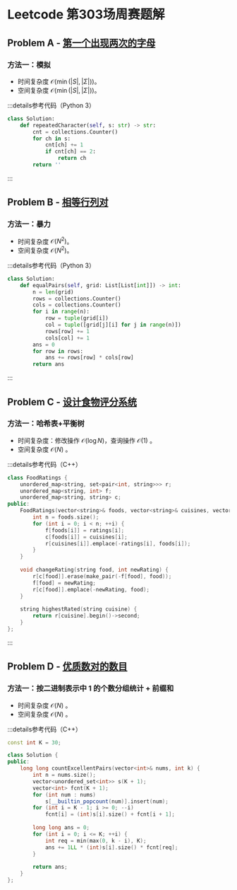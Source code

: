 # Leetcode 第303场周赛题解

## Problem A - [第一个出现两次的字母](https://leetcode.cn/problems/first-letter-to-appear-twice/)

### 方法一：模拟

- 时间复杂度 $\mathcal{O}(\min(|S|,|\Sigma|))$。
- 空间复杂度 $\mathcal{O}(\min(|S|,|\Sigma|))$。

:::details参考代码（Python 3）

```python
class Solution:
    def repeatedCharacter(self, s: str) -> str:
        cnt = collections.Counter()
        for ch in s:
            cnt[ch] += 1
            if cnt[ch] == 2:
                return ch
        return ''
```

:::

## Problem B - [相等行列对](https://leetcode.cn/problems/equal-row-and-column-pairs/)

### 方法一：暴力

- 时间复杂度 $\mathcal{O}(N^2)$。
- 空间复杂度 $\mathcal{O}(N^2)$。

:::details参考代码（Python 3）

```python
class Solution:
    def equalPairs(self, grid: List[List[int]]) -> int:
        n = len(grid)
        rows = collections.Counter()
        cols = collections.Counter()
        for i in range(n):
            row = tuple(grid[i])
            col = tuple([grid[j][i] for j in range(n)])
            rows[row] += 1
            cols[col] += 1
        ans = 0
        for row in rows:
            ans += rows[row] * cols[row]
        return ans
```

:::

## Problem C - [设计食物评分系统](https://leetcode.cn/problems/design-a-food-rating-system/)

### 方法一：哈希表+平衡树

- 时间复杂度：修改操作 $\mathcal{O}(\log N)$，查询操作 $\mathcal{O}(1)$ 。
- 空间复杂度 $\mathcal{O}(N)$ 。

:::details参考代码（C++）

```cpp
class FoodRatings {
    unordered_map<string, set<pair<int, string>>> r;
    unordered_map<string, int> f;
    unordered_map<string, string> c;
public:
    FoodRatings(vector<string>& foods, vector<string>& cuisines, vector<int>& ratings) {
        int n = foods.size();
        for (int i = 0; i < n; ++i) {
            f[foods[i]] = ratings[i];
            c[foods[i]] = cuisines[i];
            r[cuisines[i]].emplace(-ratings[i], foods[i]);
        }
    }
    
    void changeRating(string food, int newRating) {
        r[c[food]].erase(make_pair(-f[food], food));
        f[food] = newRating;
        r[c[food]].emplace(-newRating, food);
    }
    
    string highestRated(string cuisine) {
        return r[cuisine].begin()->second;
    }
};
```

:::

## Problem D - [优质数对的数目](https://leetcode.cn/problems/number-of-excellent-pairs/)

### 方法一：按二进制表示中 1 的个数分组统计 + 前缀和

- 时间复杂度 $\mathcal{O}(N)$ 。
- 空间复杂度 $\mathcal{O}(N)$ 。

:::details参考代码（C++）

```cpp
const int K = 30;

class Solution {
public:
    long long countExcellentPairs(vector<int>& nums, int k) {
        int n = nums.size();
        vector<unordered_set<int>> s(K + 1);
        vector<int> fcnt(K + 1);
        for (int num : nums)
            s[__builtin_popcount(num)].insert(num);
        for (int i = K - 1; i >= 0; --i)
            fcnt[i] = (int)s[i].size() + fcnt[i + 1];
        
        long long ans = 0;
        for (int i = 0; i <= K; ++i) {
            int req = min(max(0, k - i), K);
            ans += 1LL * (int)s[i].size() * fcnt[req];
        }
        
        return ans;
    }
};
```
